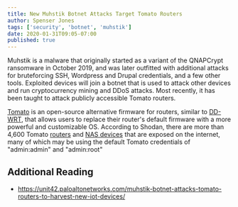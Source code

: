 ```yaml
---
title: New Muhstik Botnet Attacks Target Tomato Routers
author: Spenser Jones
tags: ['security', 'botnet', 'muhstik']
date: 2020-01-31T09:05-07:00
published: true
---
```


Muhstik is a malware that originally started as a variant of the QNAPCrypt ransomware in October 2019, and was later outfitted with additional attacks for bruteforcing SSH, Wordpress and Drupal credentials, and a few other tools. Exploited devices will join a botnet that is used to attack other devices and run cryptocurrency mining and DDoS attacks. Most recently, it has been taught to attack publicly accessible Tomato routers.

[Tomato](https://advancedtomato.com/) is an open-source alternative firmware for routers, similar to [DD-WRT](https://dd-wrt.com/), that allows users to replace their router's default firmware with a more powerful and customizable OS. According to Shodan, there are more than 4,600 Tomato [routers](https://www.shodan.io/search?query=www-authenticate%3A+basic+realm%3D%22tomato%22) and [NAS devices](https://www.shodan.io/search?query=www-authenticate%3A+basic+realm%3D%22tomatousb%22) that are exposed on the internet, many of which may be using the default Tomato credentials of "admin:admin" and "admin:root"

## Additional Reading

* https://unit42.paloaltonetworks.com/muhstik-botnet-attacks-tomato-routers-to-harvest-new-iot-devices/
